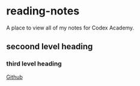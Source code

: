 # reading-notes
A place to view all of my notes for Codex Academy.

## secoond level heading

### third level heading
[Github](https://github.com)
